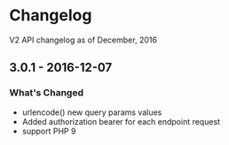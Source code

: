 # Changelog

V2 API changelog as of December, 2016

## 3.0.1 - 2016-12-07

### What's Changed

- urlencode() new query params values
- Added authorization bearer for each endpoint request
- support PHP 9
